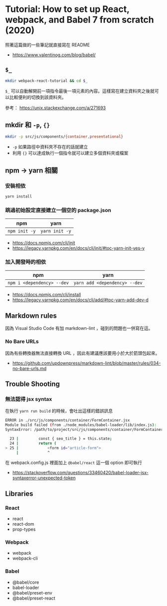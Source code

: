 # Tutorial: How to set up React, webpack, and Babel 7 from scratch (2020)

照著這篇做的一些筆記就直接寫在 README

- <https://www.valentinog.com/blog/babel/>

## `$_`

``` sh
mkdir webpack-react-tutorial && cd $_
```

`$_` 可以自動解開前一項指令最後一項元素的內容。這樣寫在建立資料夾之後就可以比較便利的切換到該資料夾。

參考： <https://unix.stackexchange.com/a/271693>

## mkdir 和 `-p`, `{}`

``` sh
mkdir -p src/js/components/{container,presentational}
```

- `-p` 如果路徑中資料夾不存在的話就建立
- 利用 `{}` 可以達成執行一個指令就可以建立多個資料夾或檔案

## npm -> yarn 相關

### 安裝相依

``` sh
yarn install
```

### 跳過初始設定直接建立一個空的 package.json

| npm | yarn |
|---|---|
| `npm init -y` | `yarn init -y` |

- <https://docs.npmjs.com/cli/init>
- <https://legacy.yarnpkg.com/en/docs/cli/init/#toc-yarn-init-yes-y>

### 加入開發時的相依

| npm | yarn |
|---|---|
| `npm i <dependency> --dev` | `yarn add <dependency> --dev` |

- <https://docs.npmjs.com/cli/install>
- <https://legacy.yarnpkg.com/en/docs/cli/add/#toc-yarn-add-dev-d>

## Markdown rules

因為 Visual Studio Code 有加 markdown-lint ，碰到的問題也一併寫在這。

### No Bare URLs

因為有些轉換器無法直接轉換 URL ，因此有建議應該要用小於大於箭頭包起來。

- <https://github.com/updownpress/markdown-lint/blob/master/rules/034-no-bare-urls.md>

## Trouble Shooting

### 無法認得 jsx syntax

在執行 `yarn run build` 的時候，會吐出這樣的錯誤訊息

``` sh
ERROR in ./src/js/components/container/FormContainer.jsx
Module build failed (from ./node_modules/babel-loader/lib/index.js):
SyntaxError: /path/to/project/src/js/components/container/FormContainer.jsx: Unexpected token (25:12)

  23 |         const { seo_title } = this.state;
  24 |         return (
> 25 |             <form id="article-form">
     |             ^
```

在 webpack.config.js 裡面加上 `@babel/react` 這一個 option 即可執行

- <https://stackoverflow.com/questions/33460420/babel-loader-jsx-syntaxerror-unexpected-token>

## Libraries

### React

- react
- react-dom
- prop-types

### Webpack

- webpack
- webpack-cli

### Babel

- @babel/core
- babel-loader
- @babel/preset-env
- @babel/preset-react
